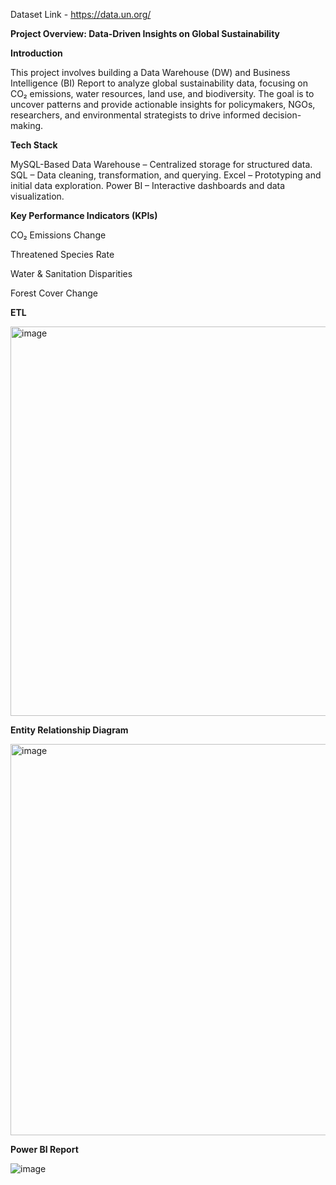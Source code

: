 Dataset Link - https://data.un.org/

**Project Overview: Data-Driven Insights on Global Sustainability**

**Introduction**

This project involves building a Data Warehouse (DW) and Business Intelligence (BI) Report to analyze global sustainability data, focusing on CO₂ emissions, water resources, land use, and biodiversity. The goal is to uncover patterns and provide actionable insights for policymakers, NGOs, researchers, and environmental strategists to drive informed decision-making.

**Tech Stack**

MySQL-Based Data Warehouse – Centralized storage for structured data.
SQL – Data cleaning, transformation, and querying.
Excel – Prototyping and initial data exploration.
Power BI – Interactive dashboards and data visualization.

**Key Performance Indicators (KPIs)**

CO₂ Emissions Change

Threatened Species Rate

Water & Sanitation Disparities

Forest Cover Change


**ETL**

<img width="623" alt="image" src="https://github.com/user-attachments/assets/2398924e-039f-4bd3-8ff6-6e105b13d347" />





**Entity Relationship Diagram**

<img width="626" alt="image" src="https://github.com/user-attachments/assets/0e33d437-d9b3-481c-ba4e-d9d0d256b983" />

**Power BI Report**

![image](https://github.com/user-attachments/assets/f52bec26-63a1-408c-aabe-d75bdf4d36f7)











